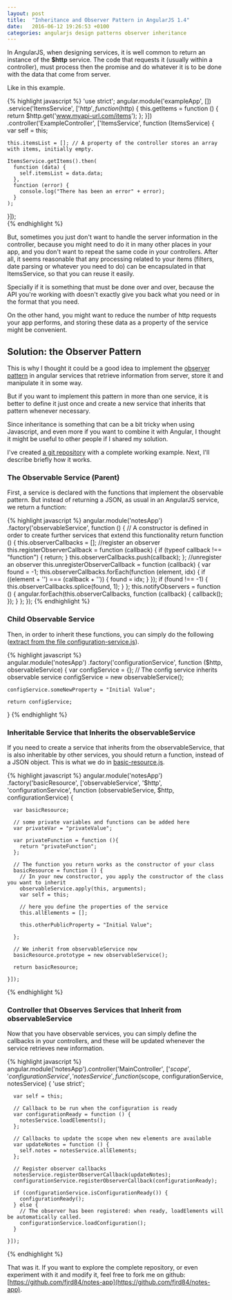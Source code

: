 ```yaml
---
layout: post
title:  "Inheritance and Observer Pattern in AngularJS 1.4"
date:   2016-06-12 19:26:53 +0100
categories: angularjs design patterns observer inheritance 
---
```


In AngularJS, when designing services, it is well common to return an instance of the **$http** service. The code that requests it (usually within a controller), must process then the promise and do whatever it is to be done with the data that come from server.

Like in this example.

{% highlight javascript %}
'use strict';
angular.module('exampleApp', [])
  .service('ItemsService', ['$http', function ($http) {
    this.getItems = function () {
      return $http.get('www.myapi-url.com/items');
    };
  }])
  .controller('ExampleController', ['ItemsService', function (ItemsService) {
    var self = this;

    this.itemsList = []; // A property of the controller stores an array with items, initially empty.

    ItemsService.getItems().then(
      function (data) {
        self.itemsList = data.data;
      },
      function (error) {
        console.log("There has been an error" + error);
      }
    );
  }]);            
{% endhighlight %}            

        
But, sometimes you just don't want to handle the server information in the controller, because you might need to do it in many other places in your app, and you don't want to repeat the same code in your controllers. After all, it seems reasonable that any processing related to your items (filters, date parsing or whatever you need to do) can be encapsulated in that ItemsService, so that you can reuse it easily.

Specially if it is something that must be done over and over, because the API you're working with doesn't exactly give you back what you need or in the format that you need.

On the other hand, you might want to reduce the number of http requests your app performs, and storing these data as a property of the service might be convenient.

## Solution: the Observer Pattern

This is why I thought it could be a good idea to implement the [observer pattern](https://en.wikipedia.org/wiki/Observer_pattern) in angular services that retrieve information from server, store it and manipulate it in some way.

But if you want to implement this pattern in more than one service, it is better to define it just once and create a new service that inherits that pattern whenever necessary.

Since inheritance is something that can be a bit tricky when using Javascript, and even more if you want to combine it with Angular, I thought it might be useful to other people if I shared my solution.

I've created [a git repository](https://github.com/fjrd84/notes-app) with a complete working example. Next, I'll describe briefly how it works.

### The Observable Service (Parent)

First, a service is declared with the functions that implement the observable pattern. But instead of returning a JSON, as usual in an AngularJS service, we return a function:

{% highlight javascript %}
angular.module('notesApp')
  .factory('observableService', function () {
    // A constructor is defined in order to create further services that extend this functionality
    return function () {
      this.observerCallbacks = [];
      //register an observer
      this.registerObserverCallback = function (callback) {
        if (typeof callback !== "function") {
          return;
        }
        this.observerCallbacks.push(callback);
      };
      //unregister an observer
      this.unregisterObserverCallback = function (callback) {
        var found = -1;
        this.observerCallbacks.forEach(function (element, idx) {
          if ((element + '') === (callback + '')) {
            found = idx;
          }
        });
        if (found !== -1) {
          this.observerCallbacks.splice(found, 1);
        }
      };
      this.notifyObservers = function () {
        angular.forEach(this.observerCallbacks, function (callback) {
          callback();
        });
      }
    };
  });
{% endhighlight %}
    
### Child Observable Service

Then, in order to inherit these functions, you can simply do the following ([extract from the file configuration-service.js](https://github.com/fjrd84/notes-app/blob/master/app/scripts/services/configuration-service.js)).

{% highlight javascript %}    
angular.module('notesApp')
  .factory('configurationService', function ($http, observableService) {
    var configService = {};
    // The config service inherits observable service
    configService = new observableService();

    configService.someNewProperty = "Initial Value";

    return configService;

  }
{% endhighlight %}
    
### Inheritable Service that Inherits the observableService

If you need to create a service that inherits from the observableService, that is also inheritable by other services, you should return a function, instead of a JSON object. This is what we do in [basic-resource.js](https://github.com/fjrd84/notes-app/blob/master/app/scripts/services/basic-resource.js).

{% highlight javascript %}
angular.module('notesApp')
  .factory('basicResource', ['observableService', '$http', 'configurationService',
    function (observableService, $http, configurationService) {

      var basicResource;

      // some private variables and functions can be added here
      var privateVar = "privateValue";

      var privateFunction = function (){
        return "privateFunction";
      };

      // The function you return works as the constructor of your class
      basicResource = function () {
        // In your new constructor, you apply the constructor of the class you want to inherit
        observableService.apply(this, arguments);
        var self = this;

        // here you define the properties of the service
        this.allElements = [];

        this.otherPublicProperty = "Initial Value";

      };

      // We inherit from observableService now
      basicResource.prototype = new observableService();

      return basicResource;

    }]);
{% endhighlight %}
 
### Controller that Observes Services that Inherit from observableService

Now that you have observable services, you can simply define the callbacks in your controllers, and these will be updated whenever the service retrieves new information.

{% highlight javascript %}
 angular.module('notesApp').controller('MainController',
  ['$scope', 'configurationService', 'notesService',
    function ($scope, configurationService, notesService) {
      'use strict';

      var self = this;

      // Callback to be run when the configuration is ready
      var configurationReady = function () {
        notesService.loadElements();
      };

      // Callbacks to update the scope when new elements are available
      var updateNotes = function () {
        self.notes = notesService.allElements;
      };

      // Register observer callbacks
      notesService.registerObserverCallback(updateNotes);
      configurationService.registerObserverCallback(configurationReady);

      if (configurationService.isConfigurationReady()) {
        configurationReady();
      } else {
        // The observer has been registered: when ready, loadElements will be automatically called.
        configurationService.loadConfiguration();
      }

    }]);
{% endhighlight %}

That was it. If you want to explore the complete repository, or even experiment with it and modify it, feel free to fork me on github: [https://github.com/fjrd84/notes-app](https://github.com/fjrd84/notes-app).